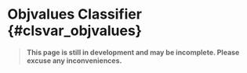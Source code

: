 # Objvalues Classifier {#clsvar_objvalues}
> **This page is still in development and may be incomplete. Please excuse any inconveniences.**
